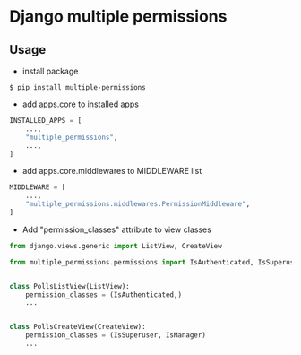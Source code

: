 Django multiple permissions
===========================

Usage
------

* install package

```shell script
$ pip install multiple-permissions
```

* add apps.core to installed apps

```python
INSTALLED_APPS = [
    ...,
    "multiple_permissions",
    ...,
]
```

* add apps.core.middlewares to MIDDLEWARE list

```python
MIDDLEWARE = [
    ...,
    "multiple_permissions.middlewares.PermissionMiddleware",
]
```

* Add "permission_classes" attribute to view classes

```python
from django.views.generic import ListView, CreateView

from multiple_permissions.permissions import IsAuthenticated, IsSuperuser, IsManager


class PollsListView(ListView):
    permission_classes = (IsAuthenticated,)
    ...


class PollsCreateView(CreateView):
    permission_classes = (IsSuperuser, IsManager)
    ...
```
